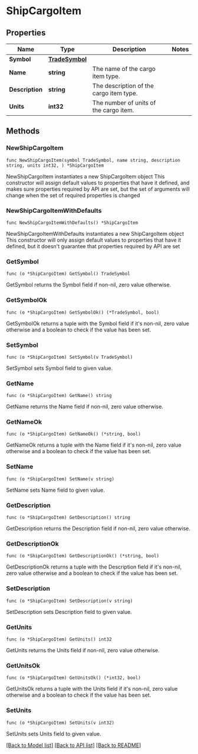 # ShipCargoItem

## Properties

Name | Type | Description | Notes
------------ | ------------- | ------------- | -------------
**Symbol** | [**TradeSymbol**](TradeSymbol.md) |  | 
**Name** | **string** | The name of the cargo item type. | 
**Description** | **string** | The description of the cargo item type. | 
**Units** | **int32** | The number of units of the cargo item. | 

## Methods

### NewShipCargoItem

`func NewShipCargoItem(symbol TradeSymbol, name string, description string, units int32, ) *ShipCargoItem`

NewShipCargoItem instantiates a new ShipCargoItem object
This constructor will assign default values to properties that have it defined,
and makes sure properties required by API are set, but the set of arguments
will change when the set of required properties is changed

### NewShipCargoItemWithDefaults

`func NewShipCargoItemWithDefaults() *ShipCargoItem`

NewShipCargoItemWithDefaults instantiates a new ShipCargoItem object
This constructor will only assign default values to properties that have it defined,
but it doesn't guarantee that properties required by API are set

### GetSymbol

`func (o *ShipCargoItem) GetSymbol() TradeSymbol`

GetSymbol returns the Symbol field if non-nil, zero value otherwise.

### GetSymbolOk

`func (o *ShipCargoItem) GetSymbolOk() (*TradeSymbol, bool)`

GetSymbolOk returns a tuple with the Symbol field if it's non-nil, zero value otherwise
and a boolean to check if the value has been set.

### SetSymbol

`func (o *ShipCargoItem) SetSymbol(v TradeSymbol)`

SetSymbol sets Symbol field to given value.


### GetName

`func (o *ShipCargoItem) GetName() string`

GetName returns the Name field if non-nil, zero value otherwise.

### GetNameOk

`func (o *ShipCargoItem) GetNameOk() (*string, bool)`

GetNameOk returns a tuple with the Name field if it's non-nil, zero value otherwise
and a boolean to check if the value has been set.

### SetName

`func (o *ShipCargoItem) SetName(v string)`

SetName sets Name field to given value.


### GetDescription

`func (o *ShipCargoItem) GetDescription() string`

GetDescription returns the Description field if non-nil, zero value otherwise.

### GetDescriptionOk

`func (o *ShipCargoItem) GetDescriptionOk() (*string, bool)`

GetDescriptionOk returns a tuple with the Description field if it's non-nil, zero value otherwise
and a boolean to check if the value has been set.

### SetDescription

`func (o *ShipCargoItem) SetDescription(v string)`

SetDescription sets Description field to given value.


### GetUnits

`func (o *ShipCargoItem) GetUnits() int32`

GetUnits returns the Units field if non-nil, zero value otherwise.

### GetUnitsOk

`func (o *ShipCargoItem) GetUnitsOk() (*int32, bool)`

GetUnitsOk returns a tuple with the Units field if it's non-nil, zero value otherwise
and a boolean to check if the value has been set.

### SetUnits

`func (o *ShipCargoItem) SetUnits(v int32)`

SetUnits sets Units field to given value.



[[Back to Model list]](../README.md#documentation-for-models) [[Back to API list]](../README.md#documentation-for-api-endpoints) [[Back to README]](../README.md)


